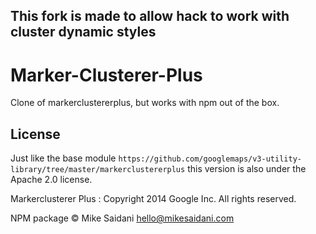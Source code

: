 ## This fork is made to allow hack to work with cluster dynamic styles

Marker-Clusterer-Plus
===================

Clone of markerclustererplus, but works with npm out of the box.

## License

Just like the base module `https://github.com/googlemaps/v3-utility-library/tree/master/markerclustererplus` this version is also under the Apache 2.0 license.

Markerclusterer Plus : Copyright 2014 Google Inc. All rights reserved.

NPM package © Mike Saidani <hello@mikesaidani.com>
